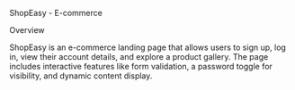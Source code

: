 ShopEasy - E-commerce

Overview

ShopEasy is an e-commerce landing page that allows users to sign up, log in, view their account details, and explore a product gallery. 
The page includes interactive features like form validation, a password toggle for visibility, and dynamic content display.
